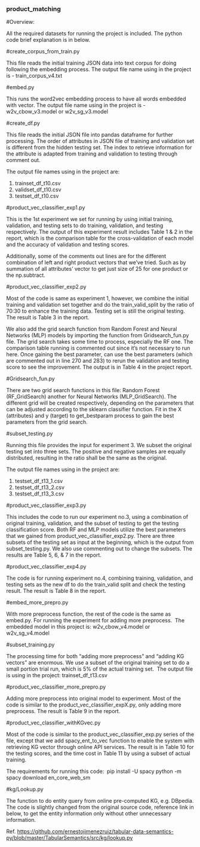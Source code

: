 ### product_matching

#Overview: 

All the required datasets for running the project is included. The python code brief explanation is in below.

#create_corpus_from_train.py

This file reads the initial training JSON data into text corpus for doing following the embedding process.
The output file name using in the project is - train_corpus_v4.txt

#embed.py

This runs the word2vec embedding process to have all words embedded with vector. 
The output file name using in the project is - w2v_cbow_v3.model or w2v_sg_v3.model

#create_df.py

This file reads the initial JSON file into pandas dataframe for further processing.
The order of attributes in JSON file of training and validation set is different from the hidden testing set. The index to retrieve information for the attribute is adapted from training and validation to testing through comment out.

The output file names using in the project are:
1. trainset_df_t10.csv
2. validset_df_t10.csv
3. testset_df_t10.csv

#product_vec_classifier_exp1.py

This is the 1st experiment we set for running by using initial training, validation, and testing sets to do training, validation, and testing respectively. The output of this experiment result includes Table 1 & 2 in the report, which is the comparison table for the cross-validation of each model and the accuracy of validation and testing scores. 

Additionally, some of the comments out lines are for the different combination of left and right product vectors that we’ve tried. Such as by summation of all attributes’ vector to get just size of 25 for one product or the np.subtract.

#product_vec_classifier_exp2.py

Most of the code is same as experiment 1, however, we combine the initial training and validation set together and do the train_valid_split by the ratio of 70:30 to enhance the training data. Testing set is still the original testing. The result is Table 3 in the report. 

We also add the grid search function from Random Forest and Neural Networks (MLP) models by importing the function from Gridsearch_fun.py file. The grid search takes some time to process, especially the RF one. The comparison table running is commented out since it’s not necessary to run here.
Once gaining the best parameter, can use the best parameters (which are commented out in line 270 and 283) to rerun the validation and testing score to see the improvement. The output is in Table 4 in the project report.

#Gridsearch_fun.py

There are two grid search functions in this file: Random Forest (RF_GridSearch) another for Neural Networks (MLP_GridSearch). The different grid will be created respectively, depending on the parameters that can be adjusted according to the sklearn classifier function. Fit in the X (attributes) and y (target) to get_bestparam process to gain the best parameters from the grid search. 

#subset_testing.py

Running this file provides the input for experiment 3. We subset the original testing set into three sets. The positive and negative samples are equally distributed, resulting in the ratio shall be the same as the original. 

The output file names using in the project are:
1. testset_df_t13_1.csv
2. testset_df_t13_2.csv
3. testset_df_t13_3.csv

#product_vec_classifier_exp3.py

This includes the code to run our experiment no.3, using a combination of original training, validation, and the subset of testing to get the testing classification score. Both RF and MLP models utilize the best parameters that we gained from product_vec_classifier_exp2.py. There are three subsets of the testing set as input at the beginning, which is the output from subset_testing.py. We also use commenting out to change the subsets. The results are Table 5, 6, & 7 in the report.

#product_vec_classifier_exp4.py

The code is for running experiment no.4, combining training, validation, and testing sets as the new df to do the train_valid split and check the testing result. The result is Table 8 in the report.

#embed_more_prepro.py

With more preprocess function, the rest of the code is the same as embed.py. For running the experiment for adding more preprocess. 
The embedded model in this project is: w2v_cbow_v4.model or w2v_sg_v4.model

#subset_training.py

The processing time for both “adding more preprocess” and “adding KG vectors” are enormous. We use a subset of the original training set to do a small portion trial run, which is 5% of the actual training set. 
The output file is using in the project: trainset_df_t13.csv

#product_vec_classifier_more_prepro.py

Adding more preprocess into original model to experiment. Most of the code is similar to the product_vec_classifier_expX.py, only adding more preprocess.
The result is Table 9 in the report. 

#product_vec_classifier_withKGvec.py

Most of the code is similar to the product_vec_classifier_exp.py series of the file, except that we add spacy_ent_to_vec function to enable the system with retrieving KG vector through online API services. The result is in Table 10 for the testing scores, and the time cost in Table 11 by using a subset of actual training.

The requirements for running this code: 
pip install -U spacy
python -m spacy download en_core_web_sm

#kg/Lookup.py

The function to do entity query from online pre-computed KG, e.g. DBpedia. The code is slightly changed from the original source code, reference link in below, to get the entity information only without other unnecessary information.

Ref. https://github.com/ernestojimenezruiz/tabular-data-semantics-py/blob/master/TabularSemantics/src/kg/lookup.py






